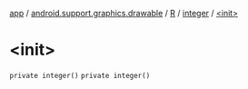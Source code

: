 [app](../../../index.md) / [android.support.graphics.drawable](../../index.md) / [R](../index.md) / [integer](index.md) / [&lt;init&gt;](./-init-.md)

# &lt;init&gt;

`private integer()`
`private integer()`